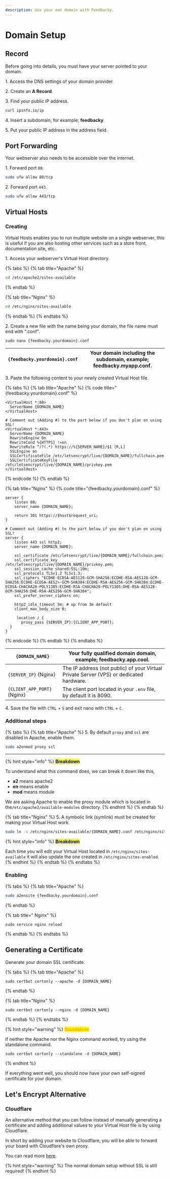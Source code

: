 ```yaml
---
description: Use your own domain with Feedbacky.
---
```


# Domain Setup

## Record

Before going into details, you must have your server pointed to your domain.

1\. Access the DNS settings of your domain provider.

2\. Create an **A Record**.

3\. Find your public IP address.

```bash
curl ipinfo.io/ip
```

4\. Insert a subdomain, for example; **feedbacky**.

5\. Put your public IP address in the address field.

## Port Forwarding

Your webserver also needs to be accessible over the internet.&#x20;

1\. Forward port `80`.&#x20;

```bash
sudo ufw allow 80/tcp
```

2\. Forward port `443`.

```bash
sudo ufw allow 443/tcp
```

## Virtual Hosts

### Creating

Virtual Hosts enables you to run multiple website on a single webserver, this is useful if you are also hosting other services such as a store front, documentation site, etc..

1\. Access your webserver's Virtual Host directory.

{% tabs %}
{% tab title="Apache" %}
```bash
cd /etc/apache2/sites-available
```
{% endtab %}

{% tab title="Nginx" %}
```bash
cd /etc/nginx/sites-available
```
{% endtab %}
{% endtabs %}

2\. Create a new file with the name being your domain, the file name must end with ".conf".

```
sudo nano {feedbacky.yourdomain}.conf
```

| `{feedbacky.yourdomain}.conf` | Your domain including the subdomain, example; **feedbacky.myapp.conf**. |
| ----------------------------- | ----------------------------------------------------------------------- |

3\. Paste the following content to your newly created Virtual Host file.

{% tabs %}
{% tab title="Apache" %}
{% code title="{feedbacky.yourdomain}.conf" %}
```apacheconf
<VirtualHost *:80>
  ServerName {DOMAIN_NAME}
</VirtualHost>

# Comment out (Adding #) to the part below if you don't plan on using SSL!
<VirtualHost *:443>
  ServerName {DOMAIN_NAME}
  RewriteEngine On
  RewriteCond %{HTTPS} !=on
  RewriteRule ^/?(.*) https://%{SERVER_NAME}/$1 [R,L] 
  SSLEngine on
  SSLCertificateFile /etc/letsencrypt/live/{DOMAIN_NAME}/fullchain.pem
  SSLCertificateKeyFile /etc/letsencrypt/live/{DOMAIN_NAME}/privkey.pem
</VirtualHost> 
```
{% endcode %}
{% endtab %}

{% tab title="Nginx" %}
{% code title="{feedbacky.yourdomain}.conf" %}
```nginx
server {
    listen 80;
    server_name {DOMAIN_NAME};

    return 301 https://$host$request_uri;
}

# Comment out (Adding #) to the part below if you don't plan on using SSL!
server {
    listen 443 ssl http2;
    server_name {DOMAIN_NAME};

    ssl_certificate /etc/letsencrypt/live/{DOMAIN_NAME}/fullchain.pem;
    ssl_certificate_key /etc/letsencrypt/live/{DOMAIN_NAME}/privkey.pem;
    ssl_session_cache shared:SSL:10m;
    ssl_protocols TLSv1.2 TLSv1.3;
    ssl_ciphers "ECDHE-ECDSA-AES128-GCM-SHA256:ECDHE-RSA-AES128-GCM-SHA256:ECDHE-ECDSA-AES2>-GCM-SHA384:ECDHE-RSA-AES256-GCM-SHA384:ECDHE-ECDSA-CHACHA20-POLY1305:ECDHE-RSA-CHACHA20-POLY1305:DHE-RSA-AES128-GCM-SHA256:DHE-RSA-AES256-GCM-SHA384";
    ssl_prefer_server_ciphers on;

    http2_idle_timeout 5m; # up from 3m default
    client_max_body_size 0;

     location / {
       proxy_pass {SERVER_IP}:{CLIENT_APP_PORT};
  }
}
```
{% endcode %}
{% endtab %}
{% endtabs %}

| `{DOMAIN_NAME}`            | Your fully qualified domain domain, example; **feedbacky.app.cool**.                    |
| -------------------------- | --------------------------------------------------------------------------------------- |
| `{SERVER_IP}` (Nginx)      | The IP address (not public) of your Virtual Private Server (VPS) or dedicated hardware. |
| `{CLIENT_APP_PORT}`(Nginx) | The client port located in your `.env` file, by default it is 8090.                     |

4\. Save the file with `CTRL` + `S` and exit nano with `CTRL` + `C`.

### Additional steps

{% tabs %}
{% tab title="Apache" %}
5\. By default `proxy` and `ssl` are disabled in Apache, enable them.

```bash
sudo a2enmod proxy ssl
```

****

{% hint style="info" %}
<mark style="color:blue;">**Breakdown**</mark>

To understand what this command does, we can break it down like this,

* **a2** means apache2
* **en** means enable
* **mod** means module

We are asking Apache to enable the proxy module which is located in the`/etc/apache2/available-modules` directory.
{% endhint %}
{% endtab %}

{% tab title="Nginx" %}
5\. A symbolic link (symlink) must be created for making your Virtual Host work.

```bash
sudo ln -s /etc/nginx/sites-available/{DOMAIN_NAME}.conf /etc/nginx/sites-enabled/{DOMAIN_NAME}.conf
```



{% hint style="info" %}
<mark style="color:blue;">**Breakdown**</mark>

Each time you will edit your Virtual Host located in `/etc/nginx/sites-available` it will also update the one created in `/etc/nginx/sites-enabled`.&#x20;
{% endhint %}
{% endtab %}
{% endtabs %}

### Enabling

{% tabs %}
{% tab title="Apache" %}
```bash
sudo a2ensite {feedbacky.yourdomain}.conf
```
{% endtab %}

{% tab title=" Nginx" %}
```
sudo service nginx reload
```
{% endtab %}
{% endtabs %}

## Generating a Certificate

Generate your domain SSL certificate.&#x20;

{% tabs %}
{% tab title="Apache" %}
```
sudo certbot certonly --apache -d {DOMAIN_NAME}
```
{% endtab %}

{% tab title="Nginx" %}
```
sudo certbot certonly --nginx -d {DOMAIN_NAME}
```
{% endtab %}
{% endtabs %}

{% hint style="warning" %}
<mark style="color:orange;">**Standalone**</mark>

If neither the Apache nor the Nginx command worked, try using the standalone command.

```
sudo certbot certonly --standalone -d {DOMAIN_NAME}
```
{% endhint %}

If everything went well, you should now have your own self-signed certificate for your domain.

## Let's Encrypt Alternative

### Cloudflare

An alternative method that you can follow instead of manually generating a certificate and adding additional values to your Virtual Host file is by using Cloudflare.

In short by adding your website to Cloudflare, you will be able to forward your board with Cloudflare's own proxy.

You can read more [here](https://support.cloudflare.com/hc/en-us/articles/201720164).

{% hint style="warning" %}
The normal domain setup without SSL is still required!
{% endhint %}
